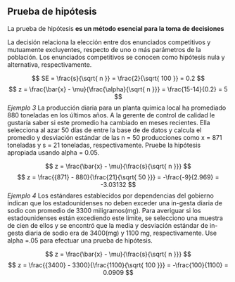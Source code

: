 ## Prueba de hipótesis

La prueba de hipótesis **es un método esencial para la toma de decisiones**

La decisión relaciona la elección entre dos enunciados competitivos y mutuamente excluyentes, respecto de uno o más parámetros de la población. Los enunciados competitivos se conocen como hipótesis nula y alternativa, respectivamente.

$$
SE = \frac{s}{\sqrt{ n }} = \frac{2}{\sqrt{ 100 }} = 0.2
$$
$$
z = \frac{\bar{x} - \mu}{\frac{\alpha}{\sqrt{ n }}} = \frac{15-14}{0.2} = 5
$$
*Ejemplo 3*
La producción diaria para un planta química local ha promediado 880 toneladas en los últimos años. A la gerente de control de calidad le gustaría saber si este promedio ha cambiado en meses recientes. Ella selecciona al azar 50 días de entre la base de de datos y calcula el promedio y desviación estándar de las n = 50 producciones como x = 871 toneladas y s = 21 toneladas, respectivamente. Pruebe la hipótesis apropiada usando alpha = 0.05.

$$
z = \frac{\bar{x} - \mu}{\frac{s}{\sqrt{ n }}}
$$
$$
z = \frac{{871} - 880}{\frac{21}{\sqrt{ 50 }}} = -\frac{-9}{2.969} = -3.03132 
$$
*Ejemplo 4*
Los estándares establecidos por dependencias del gobierno indican que los estadounidenses no deben exceder una in-gesta diaria de sodio con promedio de 3300 miligramos(mg). Para averiguar si los estadounidenses están excediendo este limite, se selecciono una muestra de cien de ellos y se encontró que la media y desviación estándar de in-gesta diaria de sodio era de 3400(mg) y 1100 mg, respectivamente. Use alpha =.05 para efectuar una prueba de hipótesis.

$$
z = \frac{\bar{x} - \mu}{\frac{s}{\sqrt{ n }}}
$$
$$
z = \frac{{3400} - 3300}{\frac{1100}{\sqrt{ 100 }}} = -\frac{100}{1100} = 0.0909
$$
